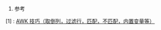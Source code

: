 1.  参考

   [1] : [AWK 技巧（取倒列，过滤行，匹配，不匹配，内置变量等）](https://www.cnblogs.com/kevingrace/p/8481965.html)

